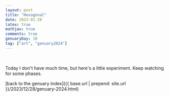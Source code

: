 ```yaml
---
layout: post
title: "Hexagonal"
date: 2023-01-28
latex: true
mathjax: true
comments: true
genuaryDay: 10
tag: ["art", "genuary2024"]
---
```


<div id="jan-10" style="font-family: 'Menlo'; font-size:10px"></div>
<script src="https://cdnjs.cloudflare.com/ajax/libs/p5.js/1.4.0/p5.min.js"></script>
<script src="{{ base.url | prepend: site.url }}/assets/2023-12-28-genuary-2024/jan10.js"></script>
<br>

Today I don't have much time, but here's a little experiment. Keep watching for some phases.

[back to the genuary index]({{ base.url | prepend: site.url }}/2023/12/28/genuary-2024.html)
